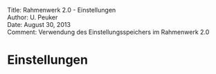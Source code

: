 Title:   Rahmenwerk 2.0 - Einstellungen  
Author:  U. Peuker  
Date:    August 30, 2013  
Comment: Verwendung des Einstellungsspeichers im Rahmenwerk 2.0

# Einstellungen
